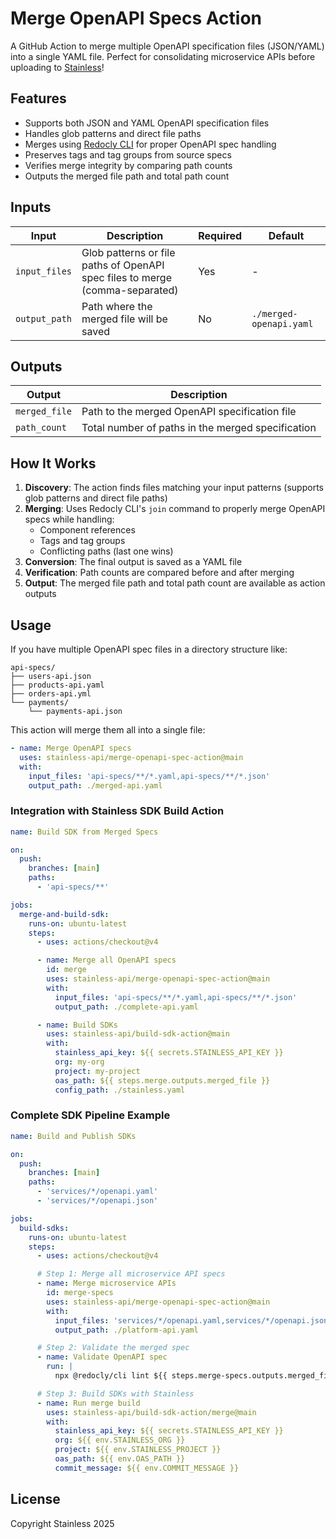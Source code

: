 # Merge OpenAPI Specs Action

A GitHub Action to merge multiple OpenAPI specification files (JSON/YAML) into a single YAML file. Perfect for consolidating microservice APIs before uploading to [Stainless](https://stainless.com)!

## Features

- Supports both JSON and YAML OpenAPI specification files
- Handles glob patterns and direct file paths
- Merges using [Redocly CLI](https://redocly.com/docs/cli/) for proper OpenAPI spec handling
- Preserves tags and tag groups from source specs
- Verifies merge integrity by comparing path counts
- Outputs the merged file path and total path count

## Inputs

| Input         | Description                                                                  | Required | Default                 |
| ------------- | ---------------------------------------------------------------------------- | -------- | ----------------------- |
| `input_files` | Glob patterns or file paths of OpenAPI spec files to merge (comma-separated) | Yes      | -                       |
| `output_path` | Path where the merged file will be saved                                     | No       | `./merged-openapi.yaml` |

## Outputs

| Output        | Description                                       |
| ------------- | ------------------------------------------------- |
| `merged_file` | Path to the merged OpenAPI specification file     |
| `path_count`  | Total number of paths in the merged specification |

## How It Works

1. **Discovery**: The action finds files matching your input patterns (supports glob patterns and direct file paths)
2. **Merging**: Uses Redocly CLI's `join` command to properly merge OpenAPI specs while handling:
   - Component references
   - Tags and tag groups
   - Conflicting paths (last one wins)
3. **Conversion**: The final output is saved as a YAML file
4. **Verification**: Path counts are compared before and after merging
5. **Output**: The merged file path and total path count are available as action outputs

## Usage

If you have multiple OpenAPI spec files in a directory structure like:

```
api-specs/
├── users-api.json
├── products-api.yaml
├── orders-api.yml
└── payments/
    └── payments-api.json
```

This action will merge them all into a single file:

```yaml
- name: Merge OpenAPI specs
  uses: stainless-api/merge-openapi-spec-action@main
  with:
    input_files: 'api-specs/**/*.yaml,api-specs/**/*.json'
    output_path: ./merged-api.yaml
```

### Integration with Stainless SDK Build Action

```yaml
name: Build SDK from Merged Specs

on:
  push:
    branches: [main]
    paths:
      - 'api-specs/**'

jobs:
  merge-and-build-sdk:
    runs-on: ubuntu-latest
    steps:
      - uses: actions/checkout@v4

      - name: Merge all OpenAPI specs
        id: merge
        uses: stainless-api/merge-openapi-spec-action@main
        with:
          input_files: 'api-specs/**/*.yaml,api-specs/**/*.json'
          output_path: ./complete-api.yaml

      - name: Build SDKs
        uses: stainless-api/build-sdk-action@main
        with:
          stainless_api_key: ${{ secrets.STAINLESS_API_KEY }}
          org: my-org
          project: my-project
          oas_path: ${{ steps.merge.outputs.merged_file }}
          config_path: ./stainless.yaml
```

### Complete SDK Pipeline Example

```yaml
name: Build and Publish SDKs

on:
  push:
    branches: [main]
    paths:
      - 'services/*/openapi.yaml'
      - 'services/*/openapi.json'

jobs:
  build-sdks:
    runs-on: ubuntu-latest
    steps:
      - uses: actions/checkout@v4

      # Step 1: Merge all microservice API specs
      - name: Merge microservice APIs
        id: merge-specs
        uses: stainless-api/merge-openapi-spec-action@main
        with:
          input_files: 'services/*/openapi.yaml,services/*/openapi.json'
          output_path: ./platform-api.yaml

      # Step 2: Validate the merged spec
      - name: Validate OpenAPI spec
        run: |
          npx @redocly/cli lint ${{ steps.merge-specs.outputs.merged_file }}

      # Step 3: Build SDKs with Stainless
      - name: Run merge build
        uses: stainless-api/build-sdk-action/merge@main
        with:
          stainless_api_key: ${{ secrets.STAINLESS_API_KEY }}
          org: ${{ env.STAINLESS_ORG }}
          project: ${{ env.STAINLESS_PROJECT }}
          oas_path: ${{ env.OAS_PATH }}
          commit_message: ${{ env.COMMIT_MESSAGE }}
```

## License

Copyright Stainless 2025
